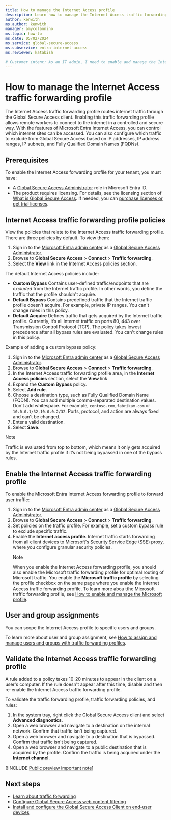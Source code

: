 ```yaml
---
title: How to manage the Internet Access profile
description: Learn how to manage the Internet Access traffic forwarding profile for Microsoft Entra Internet Access.
author: kenwith
ms.author: kenwith
manager: amycolannino
ms.topic: how-to
ms.date: 05/02/2024
ms.service: global-secure-access
ms.subservice: entra-internet-access 
ms.reviewer: katabish

# Customer intent: As an IT admin, I need to enable and manage the Internet Access traffic forwarding profile so that internet access I configured can forward traffic according to the profile.
---
```


# How to manage the Internet Access traffic forwarding profile

The Internet Access traffic forwarding profile routes internet traffic through the Global Secure Access client. Enabling this traffic forwarding profile allows remote workers to connect to the internet in a controlled and secure way. With the features of Microsoft Entra Internet Access, you can control which internet sites can be accessed. You can also configure which traffic to exclude from Global Secure Access based on IP addresses, IP address ranges, IP subnets, and Fully Qualified Domain Names (FQDNs).

## Prerequisites

To enable the Internet Access forwarding profile for your tenant, you must have:

- A [Global Secure Access Administrator](../identity/role-based-access-control/permissions-reference.md#global-secure-access-administrator) role in Microsoft Entra ID.
- The product requires licensing. For details, see the licensing section of [What is Global Secure Access](overview-what-is-global-secure-access.md). If needed, you can [purchase licenses or get trial licenses](https://aka.ms/azureadlicense).

## Internet Access traffic forwarding profile policies

View the policies that relate to the Internet Access traffic forwarding profile. There are three policies by default. To view them:
1. Sign in to the [Microsoft Entra admin center](https://entra.microsoft.com) as a [Global Secure Access Administrator](/azure/active-directory/roles/permissions-reference#global-secure-access-administrator).
1. Browse to **Global Secure Access** > **Connect** > **Traffic forwarding**.
1. Select the **View** link in the Internet Access policies section.

The default Internet Access policies include:
- **Custom Bypass** Contains user-defined traffic/endpoints that are *excluded* from the Internet traffic profile. In other words, you define the traffic that the profile shouldn't acquire.
- **Default Bypass** Contains predefined traffic that the Internet traffic profile doesn't acquire. For example, private IP ranges. You can't change rules in this policy.
- **Default Acquire** Defines traffic that gets acquired by the Internet traffic profile. Currently, it’s all internet traffic on ports 80, 443 over Transmission Control Protocol (TCP). The policy takes lowest precedence after all bypass rules are evaluated. You can't change rules in this policy.

Example of adding a custom bypass policy:
1. Sign in to the [Microsoft Entra admin center](https://entra.microsoft.com) as a [Global Secure Access Administrator](/azure/active-directory/roles/permissions-reference#global-secure-access-administrator).
1. Browse to **Global Secure Access** > **Connect** > **Traffic forwarding**.
1. In the Internet Access traffic forwarding profile area, in the **Internet Access policies** section, select the **View** link 
1. Expand the **Custom Bypass** policy.
1. Select **Add rule**.
1. Choose a destination type, such as Fully Qualified Domain Name (FQDN). You can add multiple comma-separated destination values. Don't add whitespace. For example, `contoso.com,fabrikam.com` or `10.0.0.1/32,10.0.0.2/32`. Ports, protocol, and action are always fixed and can't be changed.
1. Enter a valid destination.
1. Select **Save**.

> [!NOTE]
> Traffic is evaluated from top to bottom, which means it only gets acquired by the Internet traffic profile if it’s not being bypassed in one of the bypass rules.

## Enable the Internet Access traffic forwarding profile

To enable the Microsoft Entra Internet Access forwarding profile to forward user traffic:

1. Sign in to the [Microsoft Entra admin center](https://entra.microsoft.com) as a [Global Secure Access Administrator](/azure/active-directory/roles/permissions-reference#global-secure-access-administrator).
1. Browse to **Global Secure Access** > **Connect** > **Traffic forwarding**.
1. Set policies on the traffic profile. For example, set a custom bypass rule to exclude specific traffic.
1. Enable the **Internet access profile**. Internet traffic starts forwarding from all client devices to Microsoft's Security Service Edge (SSE) proxy, where you configure granular security policies.
    > [!NOTE]
    > When you enable the Internet Access forwarding profile, you should also enable the Microsoft traffic forwarding profile for optimal routing of Microsoft traffic. You enable the **Microsoft traffic profile** by selecting the profile checkbox on the same page where you enable the Internet Access traffic forwarding profile. To learn more abou tthe Microsoft traffic forwarding profile, see [How to enable and manage the Microsoft profile](how-to-manage-microsoft-profile.md).

## User and group assignments
You can scope the Internet Access profile to specific users and groups.

To learn more about user and group assignment, see [How to assign and manage users and groups with traffic forwarding profiles](how-to-manage-users-groups-assignment.md).

## Validate the Internet Access traffic forwarding profile
A rule added to a policy takes 10-20 minutes to appear in the client on a user's computer. If the rule doesn't appear after this time, disable and then re-enable the Internet Access traffic forwarding profile. 

To validate the traffic forwarding profile, traffic forwarding policies, and rules:
1. In the system tray, right click the Global Secure Access client and select **Advanced diagnostics**.
1. Open a web browser and navigate to a destination on the internal network. Confirm that traffic isn't being captured.
1. Open a web browser and navigate to a destination that is bypassed. Confirm that traffic isn't being captured.
1. Open a web browser and navigate to a public destination that is acquired by the profile. Confirm the traffic is being acquired under the **Internet channel**.


[!INCLUDE [Public preview important note](./includes/public-preview-important-note.md)]

## Next steps
- [Learn about traffic forwarding](concept-traffic-forwarding.md)
- [Configure Global Secure Access web content filtering](how-to-configure-web-content-filtering.md)
- [Install and configure the Global Secure Access Client on end-user devices](how-to-install-windows-client.md)
